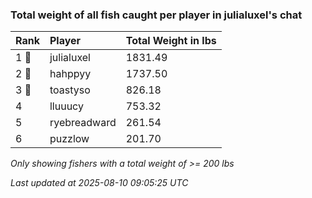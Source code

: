 ### Total weight of all fish caught per player in julialuxel's chat

| Rank  | Player       | Total Weight in lbs |
|:------|:-------------|:--------------------|
| 1 🥇  | julialuxel   | 1831.49             |
| 2 🥈  | hahppyy      | 1737.50             |
| 3 🥉  | toastyso     | 826.18              |
| 4     | lluuucy      | 753.32              |
| 5     | ryebreadward | 261.54              |
| 6     | puzzlow      | 201.70              |

_Only showing fishers with a total weight of >= 200 lbs_

_Last updated at 2025-08-10 09:05:25 UTC_